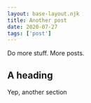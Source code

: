 ```yaml
---
layout: base-layout.njk
title: Another post
date: 2020-07-27
tags: ['post']
---
```


Do more stuff. More posts.

## A heading
Yep, another section
